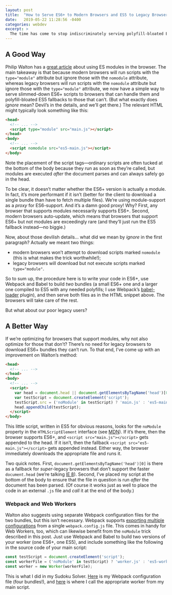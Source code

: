 ```yaml
---
layout: post
title:  "How to Serve ES6+ to Modern Browsers and ES5 to Legacy Browsers"
date:   2019-05-22 11:28:56 -0400
categories: webdev
excerpt: >
  The time has come to stop indiscriminately serving polyfill-bloated ES5-compiled JavaScript to all clients! Modern browsers that can handle slimmer ES6+ bundles should get them. The usual way of doing this with the <code>script</code> tag’s new <code>type="module"</code> and <code>nomodule</code> attributes is nice but flawed. I offer an alternative that accomplishes the same thing without forcing legacy browsers to needlessly download ES6+ bundles they can’t run.
---
```

## A Good Way

Philip Walton has a [great article](https://philipwalton.com/articles/deploying-es2015-code-in-production-today/) about using ES modules in the browser. The main takeaway is that because modern browsers will run scripts with the `type="module"` attribute but ignore those with the `nomodule` attribute, whereas legacy browsers will run scripts with the `nomodule` attribute but ignore those with the `type="module"` attribute, we now have a simple way to serve slimmed-down ES6+ scripts to browsers that can handle them and polyfill-bloated ES5 fallbacks to those that can’t. (But what exactly does *ignore* mean? Devil’s in the details, and we’ll get there.) The relevant HTML might typically look something like this:

```html
<head>
  <!-- ... -->
  <script type="module" src="main.js"></script>
</head>
<body>
  <!-- ... -->
  <script nomodule src="es5-main.js"></script>
</body>
```

Note the placement of the script tags&mdash;ordinary scripts are often tucked at the bottom of the body because they run as soon as they’re called, but modules are executed *after* the document parses and can always safely go in the head.

To be clear, it doesn’t matter whether the ES6+ version is actually a module. In fact, it’s more performant if it isn’t (better for the client to download a single bundle than have to fetch multiple files). We’re using module-support as a *proxy* for ES6-support. And it’s a damn good proxy! Why? First, any browser that supports modules necessarily supports ES6+. Second, modern browsers auto-update, which means that browsers that support ES6+ but not modules are exceedingly rare (and they’ll just run the ES5 fallback instead&mdash;no biggie.)

Now, about those devilish details&hellip; what did we mean by *ignore* in the first paragraph? Actually we meant two things:

- modern browsers won’t attempt to download scripts marked `nomodule` (this is what makes the trick worthwhile!);
- legacy browsers will download but not execute scripts marked `type="module"`.

So to sum up, the procedure here is to write your code in ES6+, use Webpack and Babel to build *two* bundles (a small ES6+ one and a larger one compiled to ES5 with any needed polyfills; I use Webpack’s [babel-loader](https://webpack.js.org/loaders/babel-loader/) plugin), and then serve both files as in the HTML snippet above. The browsers will take care of the rest.

But what about our poor legacy users?

## A Better Way

If we’re optimizing for browsers that support modules, why not also optimize for those that don’t? There’s no need for legacy browsers to download ES6+ bundles they can’t run. To that end, I’ve come up with an improvement on Walton’s method:

```html
<head>
  <!-- ... -->
</head>
<body>
  <!-- ... -->
  <script>
    var head = document.head || document.getElementsByTagName('head')[0];
    var testScript = document.createElement('script');
    testScript.src = ('noModule' in testScript) ? 'main.js' : 'es5-main.js';
    head.appendChild(testScript);
  </script>
</body>
```

This little script, written in ES5 for obvious reasons, looks for the `noModule` property in the `HTMLScriptElement` interface (see [MDN](https://developer.mozilla.org/en-US/docs/Web/API/HTMLScriptElement#Properties)). If it’s there, then the browser supports ES6+, and `<script src="main.js"></script>` gets appended to the head. If it isn’t, then the fallback `<script src="es5-main.js"></script>` gets appended instead. Either way, the browser immediately downloads the appropriate file and runs it.

Two quick notes. First, `document.getElementsByTagName('head')[0]` is there as a fallback for *super*-legacy browsers that don’t support the faster `document.head` (we’re talking [IE 8](https://developer.mozilla.org/en-US/docs/Web/API/Document/head#Browser_compatibility)). Second, I’ve placed my script at the bottom of the body to ensure that the file in question is run *after* the document has been parsed. (Of course it works just as well to place the code in an external `.js` file and *call* it at the end of the body.)

### Webpack and Web Workers

Walton also suggests using separate Webpack configuration files for the two bundles, but this isn’t necessary. Webpack supports [exporting multiple configurations](https://webpack.js.org/configuration/configuration-types/#exporting-multiple-configurations) from a single `webpack.config.js` file. This comes in handy for Web Workers, too, which can likewise benefit from the `noModule` trick described in this post. Just use Webpack and Babel to build two versions of your worker (one ES6+, one ES5), and include something like the following in the source code of your main script:

```javascript
const testScript = document.createElement('script');
const workerFile = ('noModule' in testScript) ? 'worker.js' : 'es5-worker.js';
const worker = new Worker(workerFile);
```

This is what I did in my Sudoku Solver. [Here](https://github.com/MichaelAllenWarner/react-sudoku-solver/blob/master/webpack.config.js) is my Webpack configuration file (four bundles!), and [here](https://github.com/MichaelAllenWarner/react-sudoku-solver/blob/master/src/main/worker.js) is where I call the appropriate worker from my main script.
